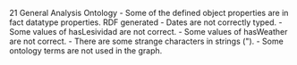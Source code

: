 21
    General
    Analysis
    Ontology
        - Some of the defined object properties are in fact datatype properties.
    RDF generated
        - Dates are not correctly typed.
        - Some values of hasLesividad are not correct.
        - Some values of hasWeather are not correct.
        - There are some strange characters in strings (").
        - Some ontology terms are not used in the graph.
